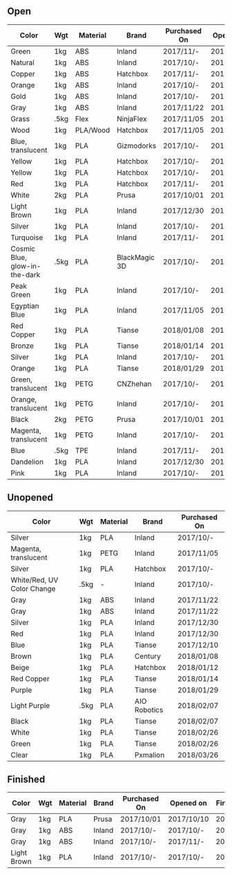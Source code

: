 

## Open

Color                           | Wgt  | Material   | Brand          | Purchased On | Opened on    | Remaining
--------------------------------|------|------------|----------------|--------------|--------------|-----------
Green                           | 1kg  | ABS        | Inland         | 2017/11/-    | 2017/11/-    | 99%
Natural                         | 1kg  | ABS        | Inland         | 2017/10/-    | 2017/10/-    | 99%
Copper                          | 1kg  | ABS        | Hatchbox       | 2017/11/-    | 2017/11/-    | 90%
Orange                          | 1kg  | ABS        | Inland         | 2017/10/-    | 2017/10/20   | 90%
Gold                            | 1kg  | ABS        | Inland         | 2017/10/-    | 2017/10/15   | 90%
Gray                            | 1kg  | ABS        | Inland         | 2017/11/22   | 2017/11/22   | 30%
Grass                           | .5kg | Flex       | NinjaFlex      | 2017/11/05   | 2017/11/12   | 95%
Wood                            | 1kg  | PLA/Wood   | Hatchbox       | 2017/11/05   | 2017/11/12   | 99%
Blue, translucent               | 1kg  | PLA        | Gizmodorks     | 2017/10/-    | 2017/10/20   | 75%
Yellow                          | 1kg  | PLA        | Hatchbox       | 2017/10/-    | 2017/10/-    | 10%
Yellow                          | 1kg  | PLA        | Hatchbox       | 2017/10/-    | 2017/10/-    | 75%
Red                             | 1kg  | PLA        | Hatchbox       | 2017/11/-    | 2017/11/-    | 10%
White                           | 2kg  | PLA        | Prusa          | 2017/10/01   | 2017/10/10   | 15%
Light Brown                     | 1kg  | PLA        | Inland         | 2017/12/30   | 2017/12/31   | 30%
Silver                          | 1kg  | PLA        | Inland         | 2017/10/-    | 2017/10/-    | 80%
Turquoise                       | 1kg  | PLA        | Inland         | 2017/11/-    | 2017/11/-    | 75%
Cosmic Blue, glow-in-the-dark   | .5kg | PLA        | BlackMagic 3D  | 2017/10/-    | 2017/10/-    | 50%
Peak Green                      | 1kg  | PLA        | Inland         | 2017/10/-    | 2017/12/02   | 30%
Egyptian Blue                   | 1kg  | PLA        | Inland         | 2017/11/05   | 2017/12/10   | 50%
Red Copper                      | 1kg  | PLA        | Tianse         | 2018/01/08   | 2018/01/08   | 100%
Bronze                          | 1kg  | PLA        | Tianse         | 2018/01/14   | 2018/01/16   | 100%
Silver                          | 1kg  | PLA        | Inland         | 2017/10/-    | 2018/01/23   | 90%
Orange                          | 1kg  | PLA        | Tianse         | 2018/01/29   | 2018/01/29   | 100%
Green, translucent              | 1kg  | PETG       | CNZhehan       | 2017/10/-    | 2017/10/-    | 80%
Orange, translucent             | 1kg  | PETG       | Inland         | 2017/10/-    | 2017/10/25   | 80%
Black                           | 2kg  | PETG       | Prusa          | 2017/10/01   | 2017/10/10   | 60%
Magenta, translucent            | 1kg  | PETG       | Inland         | 2017/10/-    | 2017/11/18   | 100%
Blue                            | .5kg | TPE        | Inland         | 2017/11/-    | 2017/11/-    | 80%
Dandelion                       | 1kg  | PLA        | Inland         | 2017/12/30   | 2018/02/16   | 95%
Pink                            | 1kg  | PLA        | Inland         | 2017/10/-    | 2018/02/17   | 95%

## Unopened

Color                           | Wgt  | Material   | Brand          | Purchased On 
--------------------------------|------|------------|----------------|--------------
Silver                          | 1kg  | PLA        | Inland         | 2017/10/-
Magenta, translucent            | 1kg  | PETG       | Inland         | 2017/11/05
Silver                          | 1kg  | PLA        | Hatchbox       | 2017/10/-
White/Red, UV Color Change      | .5kg | -          | Inland         | 2017/10/-
Gray                            | 1kg  | ABS        | Inland         | 2017/11/22
Gray                            | 1kg  | ABS        | Inland         | 2017/11/22
Silver                          | 1kg  | PLA        | Inland         | 2017/12/30
Red                             | 1kg  | PLA        | Inland         | 2017/12/30
Blue                            | 1kg  | PLA        | Tianse         | 2017/12/10
Brown                           | 1kg  | PLA        | Century        | 2018/01/08
Beige                           | 1kg  | PLA        | Hatchbox       | 2018/01/12
Red Copper                      | 1kg  | PLA        | Tianse         | 2018/01/14
Purple                          | 1kg  | PLA        | Tianse         | 2018/01/29
Light Purple                    | .5kg | PLA        | AIO Robotics   | 2018/02/07
Black                           | 1kg  | PLA        | Tianse         | 2018/02/07
White                           | 1kg  | PLA        | Tianse         | 2018/02/26
Green                           | 1kg  | PLA        | Tianse         | 2018/02/26
Clear                           | 1kg  | PLA        | Pxmalion       | 2018/03/26

## Finished

Color                           | Wgt  | Material   | Brand          | Purchased On | Opened on    | Finished On
--------------------------------|------|------------|----------------|--------------|--------------|--------------
Gray                            | 1kg  | PLA        | Prusa          | 2017/10/01   | 2017/10/10   | 2017/10/-
Gray                            | 1kg  | ABS        | Inland         | 2017/10/-    | 2017/10/-    | 2017/10/-
Gray                            | 1kg  | ABS        | Inland         | 2017/10/-    | 2017/11/-    | 2017/11/12
Light Brown                     | 1kg  | PLA        | Inland         | 2017/10/-    | 2017/10/-    | 2018/01/07
